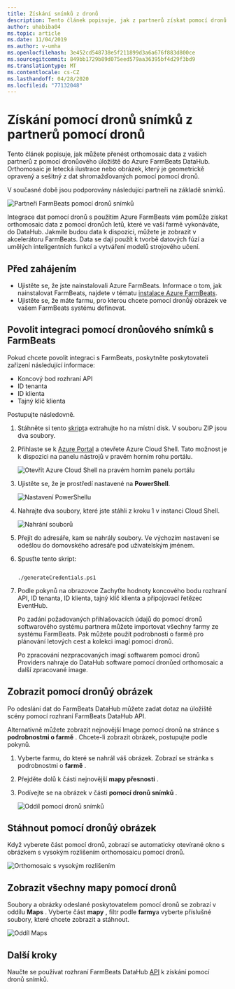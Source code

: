 ```yaml
---
title: Získání snímků z dronů
description: Tento článek popisuje, jak z partnerů získat pomocí dronů.
author: uhabiba04
ms.topic: article
ms.date: 11/04/2019
ms.author: v-umha
ms.openlocfilehash: 3e452cd548738e5f211899d3a6a676f883d800ce
ms.sourcegitcommit: 849bb1729b89d075eed579aa36395bf4d29f3bd9
ms.translationtype: MT
ms.contentlocale: cs-CZ
ms.lasthandoff: 04/28/2020
ms.locfileid: "77132048"
---
```

# <a name="get-drone-imagery-from-drone-partners"></a>Získání pomocí dronů snímků z partnerů pomocí dronů

Tento článek popisuje, jak můžete přenést orthomosaic data z vašich partnerů z pomocí dronůového úložiště do Azure FarmBeats DataHub. Orthomosaic je letecká ilustrace nebo obrázek, který je geometrickě opravený a sešitný z dat shromažďovaných pomocí pomocí dronů.

V současné době jsou podporovány následující partneři na základě snímků.

  ![Partneři FarmBeats pomocí dronů snímků](./media/get-drone-imagery-from-drone-partner/drone-partner-1.png)

Integrace dat pomocí dronů s použitím Azure FarmBeats vám pomůže získat orthomosaic data z pomocí dronůch letů, které ve vaší farmě vykonáváte, do DataHub. Jakmile budou data k dispozici, můžete je zobrazit v akcelerátoru FarmBeats. Data se dají použít k tvorbě datových fúzí a umělých inteligentních funkcí a vytváření modelů strojového učení.

## <a name="before-you-begin"></a>Před zahájením

  - Ujistěte se, že jste nainstalovali Azure FarmBeats. Informace o tom, jak nainstalovat FarmBeats, najdete v tématu [instalace Azure FarmBeats](install-azure-farmbeats.md).
  - Ujistěte se, že máte farmu, pro kterou chcete pomocí dronůý obrázek ve vašem FarmBeats systému definovat.

## <a name="enable-drone-imagery-integration-with-farmbeats"></a>Povolit integraci pomocí dronůového snímků s FarmBeats

Pokud chcete povolit integraci s FarmBeats, poskytněte poskytovateli zařízení následující informace:
 - Koncový bod rozhraní API
 - ID tenanta
 - ID klienta
 - Tajný klíč klienta

Postupujte následovně.

1. Stáhněte si tento [skript](https://aka.ms/farmbeatspartnerscript)a extrahujte ho na místní disk. V souboru ZIP jsou dva soubory.
2. Přihlaste se k [Azure Portal](https://portal.azure.com/) a otevřete Azure Cloud Shell. Tato možnost je k dispozici na panelu nástrojů v pravém horním rohu portálu.

    ![Otevřít Azure Cloud Shell na pravém horním panelu portálu](./media/get-drone-imagery-from-drone-partner/navigation-bar-1.png)

3. Ujistěte se, že je prostředí nastavené na **PowerShell**.

    ![Nastavení PowerShellu](./media/get-drone-imagery-from-drone-partner/power-shell-new-1.png)

4. Nahrajte dva soubory, které jste stáhli z kroku 1 v instanci Cloud Shell.

    ![Nahrání souborů](./media/get-drone-imagery-from-drone-partner/power-shell-two-1.png)

5. Přejít do adresáře, kam se nahrály soubory. Ve výchozím nastavení se odešlou do domovského adresáře pod uživatelským jménem.
6. Spusťte tento skript:

    ```azurepowershell-interactive 

    ./generateCredentials.ps1   

    ```

7. Podle pokynů na obrazovce Zachyťte hodnoty koncového bodu rozhraní API, ID tenanta, ID klienta, tajný klíč klienta a připojovací řetězec EventHub.

    Po zadání požadovaných přihlašovacích údajů do pomocí dronů softwarového systému partnera můžete importovat všechny farmy ze systému FarmBeats. Pak můžete použít podrobnosti o farmě pro plánování letových cest a kolekci imagí pomocí dronů.

    Po zpracování nezpracovaných imagí softwarem pomocí dronů Providers nahraje do DataHub software pomocí dronůed orthomosaic a další zpracované image.

## <a name="view-drone-imagery"></a>Zobrazit pomocí dronůý obrázek

Po odeslání dat do FarmBeats DataHub můžete zadat dotaz na úložiště scény pomocí rozhraní FarmBeats DataHub API.

Alternativně můžete zobrazit nejnovější Image pomocí dronů na stránce s **podrobnostmi o farmě** . Chcete-li zobrazit obrázek, postupujte podle pokynů.

1. Vyberte farmu, do které se nahrál váš obrázek. Zobrazí se stránka s podrobnostmi o **farmě** .
2. Přejděte dolů k části nejnovější **mapy přesnosti** .
3. Podívejte se na obrázek v části **pomocí dronů snímků** .

    ![Oddíl pomocí dronů snímků](./media/get-drone-imagery-from-drone-partner/drone-imagery-1.png)

## <a name="download-drone-imagery"></a>Stáhnout pomocí dronůý obrázek

Když vyberete část pomocí dronů, zobrazí se automaticky otevírané okno s obrázkem s vysokým rozlišením orthomosaicu pomocí dronů.

![Orthomosaic s vysokým rozlišením](./media/get-drone-imagery-from-drone-partner/download-drone-imagery-1.png)

## <a name="view-all-drone-maps"></a>Zobrazit všechny mapy pomocí dronů

Soubory a obrázky odeslané poskytovatelem pomocí dronů se zobrazí v oddílu **Maps** . Vyberte část **mapy** , filtr podle **farmy**a vyberte příslušné soubory, které chcete zobrazit a stáhnout.

  ![Oddíl Maps](./media/get-drone-imagery-from-drone-partner/view-drone-maps-1.png)

## <a name="next-steps"></a>Další kroky

Naučte se používat rozhraní FarmBeats DataHub [API](rest-api-in-azure-farmbeats.md) k získání pomocí dronů snímků.
